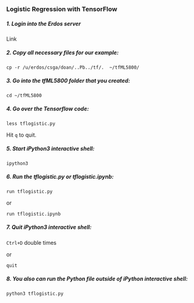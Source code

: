 ### Logistic Regression with TensorFlow

##### 1. Login into the Erdos server

Link

##### 2. Copy all necessary files for our example:

`cp -r /u/erdos/csga/doan/..Pb../tf/.  ~/tfML5800/`

##### 3. Go into the *tfML5800* folder that you created:

`cd ~/tfML5800`

##### 4. Go over the Tensorflow code:

`less tflogistic.py`

Hit `q` to quit.

##### 5. Start iPython3 interactive shell:

`ipython3`

##### 6. Run the *tflogistic.py* or *tflogistic.ipynb*:

`run tflogistic.py`

or

`run tflogistic.ipynb`

##### 7. Quit iPython3 interactive shell:

`Ctrl+D` double times

or 

`quit`

##### 8. You also can run the Python file outside of iPython interactive shell:

`python3 tflogistic.py`
